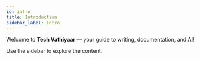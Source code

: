 ```yaml
---
id: intro
title: Introduction
sidebar_label: Intro
---
```



Welcome to **Tech Vathiyaar** — your guide to writing, documentation, and AI!

Use the sidebar to explore the content.
